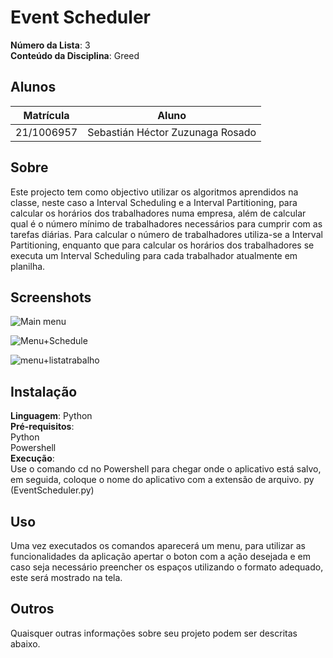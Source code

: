 # Event Scheduler

**Número da Lista**: 3<br>
**Conteúdo da Disciplina**: Greed<br>

## Alunos
|Matrícula | Aluno |
| -- | -- |
| 21/1006957  |  Sebastián Héctor Zuzunaga Rosado |

## Sobre 
Este projecto tem como objectivo utilizar os algoritmos aprendidos na classe, neste caso a Interval Scheduling e a Interval Partitioning, para calcular os horários dos trabalhadores numa empresa, além de calcular qual é o número mínimo de trabalhadores necessários para cumprir com as tarefas diárias. Para calcular o número de trabalhadores utiliza-se a Interval Partitioning, enquanto que para calcular os horários dos trabalhadores se executa um Interval Scheduling para cada trabalhador atualmente em planilha.

## Screenshots
![Main menu](https://github.com/projeto-de-algoritmos/Greed_Event_Scheduler/assets/98188828/7775e282-7700-4a33-a36d-2f1f30793120)

![Menu+Schedule](https://github.com/projeto-de-algoritmos/Greed_Event_Scheduler/assets/98188828/4fd99e6f-5271-4436-9e86-7900d1f4b643)

![menu+listatrabalho](https://github.com/projeto-de-algoritmos/Greed_Event_Scheduler/assets/98188828/fdeab21c-ce49-4117-9444-502db612971f)

## Instalação 
**Linguagem**: Python<br>
**Pré-requisitos**:<br>
Python<br>
Powershell<br>
**Execução**:<br>
Use o comando cd no Powershell para chegar onde o aplicativo está salvo, em seguida, coloque o nome do aplicativo com a extensão de arquivo. py (EventScheduler.py)

## Uso 
Uma vez executados os comandos aparecerá um menu, para utilizar as funcionalidades da aplicação apertar o boton com a ação desejada e em caso seja necessário preencher os espaços utilizando o formato adequado, este será mostrado na tela.

## Outros 
Quaisquer outras informações sobre seu projeto podem ser descritas abaixo.




